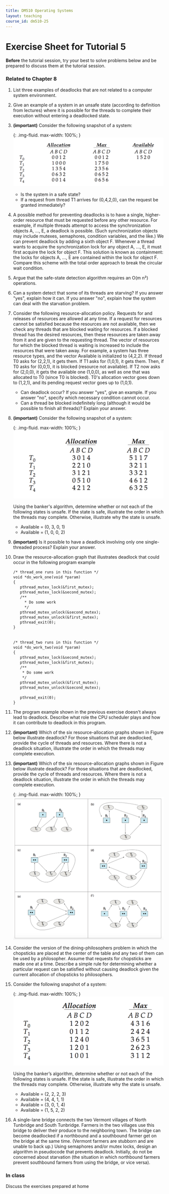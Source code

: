 ```yaml
---
title: DM510 Operating Systems
layout: teaching
course_id: dm510-25
---
```


# Exercise Sheet for Tutorial 5

**Before** the tutorial session, try your best to solve problems below and be prepared to discuss them at the tutorial session.

### Related to Chapter 8
1. List three examples of deadlocks that are not related to a computer system environment.
2. Give an example of a system in an unsafe state (according to definition from lectures) where it is possible for the threads to complete their execution without entering a deadlocked state.
3. **(important)** Consider the following snapshot of a system:

    {: .img-fluid. max-width: 100%; }
    ![Banker's algorithm](banker1.png)

    - Is the system in a safe state?
    - If a request from thread T1 arrives for (0,4,2,0), can the request be granted immediately?
4. A possible method for preventing deadlocks is to have a single, higher-order resource that must be requested before any other resource. For example, if multiple threads attempt to access the synchronization objects A, ..., E, a deadlock is possible. (Such synchronization objects may include mutexes, semaphores, condition variables, and the like.) We can prevent deadlock by adding a sixth object F. Whenever a thread wants to acquire the synchronization lock for any object A, ..., E, it must first acquire the lock for object F. This solution is known as containment: the locks for objects A, ..., E are contained within the lock for object F. Compare this scheme with the total order approach to break the circular wait condition.
5. Argue that the safe-state detection algorithm requires an O(m n²) operations.
6. Can a system detect that some of its threads are starving? If you answer "yes", explain how it can. If you answer "no", explain how the system can deal with the starvation problem.
7. Consider the following resource-allocation policy. Requests for and releases of resources are allowed at any time. If a request for resources cannot be satisfied because the resources are not available, then we check any threads that are blocked waiting for resources. If a blocked thread has the desired resources, then these resources are taken away from it and are given to the requesting thread. The vector of resources for which the blocked thread is waiting is increased to include the resources that were taken away. For example, a system has three resource types, and the vector Available is initialized to (4,2,2). If thread T0 asks for (2,2,1), it gets them. If T1 asks for (1,0,1), it gets them. Then, if T0 asks for (0,0,1), it is blocked (resource not available). If T2 now asks for (2,0,0), it gets the available one (1,0,0), as well as one that was allocated to T0 (since T0 is blocked). T0's allocation vector goes down to (1,2,1), and its pending request vector goes up to (1,0,1).
    - Can deadlock occur? If you answer "yes", give an example. If you answer "no", specify which necessary condition cannot occur.
    - Can a thread be blocked indefinitely long (although it would be possible to finish all threads)? Explain your answer.
8. **(important)** Consider the following snapshot of a system:

    {: .img-fluid. max-width: 100%; }
    ![Banker's algorithm](banker2.png)

    Using the banker's algorithm, determine whether or not each of the following states is unsafe. If the state is safe, illustrate the order in which the threads may complete. Otherwise, illustrate why the state is unsafe.
    - Available = (0, 3, 0, 1)
    - Available = (1, 0, 0, 2)
10. **(important)** Is it possible to have a deadlock involving only one single-threaded process? Explain your answer.
11. Draw the resource-allocation graph that illustrates deadlock that could occur in the following program example
    ```
    /* thread_one runs in this function */
    void *do_work_one(void *param)
    {
       pthread_mutex_lock(&first_mutex);
       pthread_mutex_lock(&second_mutex);
       /**
         * Do some work
         */
       pthread_mutex_unlock(&second_mutex);
       pthread_mutex_unlock(&first_mutex);
       pthread_exit(0);
    }


    /* thread_two runs in this function */
    void *do_work_two(void *param)
    {
       pthread_mutex_lock(&second_mutex);
       pthread_mutex_lock(&first_mutex);
       /**
        * Do some work
        */
       pthread_mutex_unlock(&first_mutex);
       pthread_mutex_unlock(&second_mutex);

       pthread_exit(0);
    }
    ```
13. The program example shown in the previous exercise doesn't always lead to deadlock. Describe what role the CPU scheduler plays and how it can contribute to deadlock in this program.
14. **(important)** Which of the six resource-allocation graphs shown in Figure below illustrate deadlock? For those situations that are deadlocked, provide the cycle of threads and resources. Where there is not a deadlock situation, illustrate the order in which the threads may complete execution.
15. **(important)** Which of the six resource-allocation graphs shown in Figure below illustrate deadlock? For those situations that are deadlocked, provide the cycle of threads and resources. Where there is not a deadlock situation, illustrate the order in which the threads may complete execution.

    {: .img-fluid. max-width: 100%; }
    ![Deadlock](deadlock.png)

16. Consider the version of the dining-philosophers problem in which the chopsticks are placed at the center of the table and any two of them can be used by a philosopher. Assume that requests for chopsticks are made one at a time. Describe a simple rule for determining whether a particular request can be satisfied without causing deadlock given the current allocation of chopsticks to philosophers.
17. Consider the following snapshot of a system:

    {: .img-fluid. max-width: 100%; }
    ![Banker](banker3.png)

    Using the banker’s algorithm, determine whether or not each of the following states is unsafe. If the state is safe, illustrate the order in which the threads may complete. Otherwise, illustrate why the state is unsafe.
    - Available = (2, 2, 2, 3)
    - Available = (4, 4, 1, 1)
    - Available = (3, 0, 1, 4)
    - Available = (1, 5, 2, 2)
18. A single-lane bridge connects the two Vermont villages of North Tunbridge and South Tunbridge. Farmers in the two villages use this bridge to deliver their produce to the neighboring town. The bridge can become deadlocked if a northbound and a southbound farmer get on the bridge at the same time. (Vermont farmers are stubborn and are unable to back up.) Using semaphores and/or mutex locks, design an algorithm in pseudocode that prevents deadlock. Initially, do not be concerned about starvation (the situation in which northbound farmers prevent southbound farmers from using the bridge, or vice versa).

### In class
Discuss the exercises prepared at home
